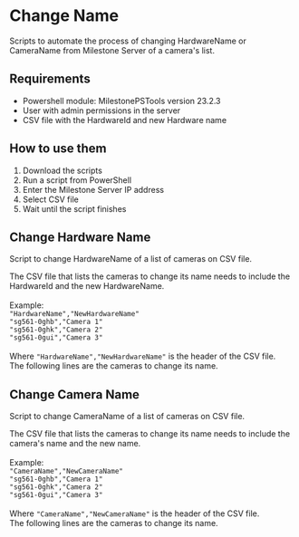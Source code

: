 # Change Name
Scripts to automate the process of changing HardwareName or CameraName from Milestone Server of a camera's list.  <br />

## Requirements
- Powershell module: MilestonePSTools version 23.2.3
- User with admin permissions in the server
- CSV file with the HardwareId and new Hardware name

## How to use them
1. Download the scripts
2. Run a script from PowerShell
3. Enter the Milestone Server IP address
4. Select CSV file
5. Wait until the script finishes

## Change Hardware Name
Script to change HardwareName of a list of cameras on CSV file.  <br />

The CSV file that lists the cameras to change its name needs to include the HardwareId and the new HardwareName.  <br />  <br />
Example:  <br />
```"HardwareName","NewHardwareName"``` <br />
```"sg561-0ghb","Camera 1"``` <br />
```"sg561-0ghk","Camera 2"``` <br />
```"sg561-0gui","Camera 3"``` <br />
<br />
Where ```"HardwareName","NewHardwareName"``` is the header of the CSV file.  <br />
The following lines are the cameras to change its name.  <br />

## Change Camera Name
Script to change CameraName of a list of cameras on CSV file.  <br />

The CSV file that lists the cameras to change its name needs to include the camera's name and the new name.  <br />  <br />
Example:  <br />
```"CameraName","NewCameraName"``` <br />
```"sg561-0ghb","Camera 1"``` <br />
```"sg561-0ghk","Camera 2"``` <br />
```"sg561-0gui","Camera 3"``` <br />
<br />
Where ```"CameraName","NewCameraName"``` is the header of the CSV file.  <br />
The following lines are the cameras to change its name.  <br />
